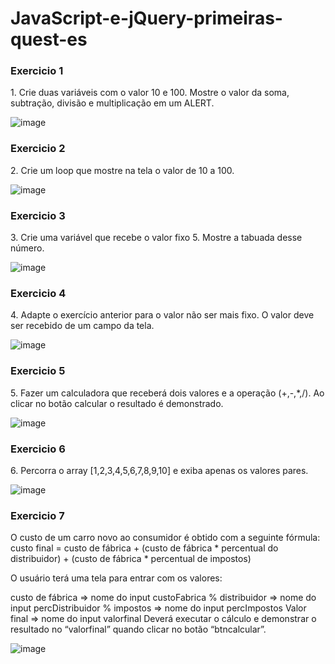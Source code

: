 # JavaScript-e-jQuery-primeiras-quest-es

<h3> Exercicio 1</h3>
1. Crie duas variáveis com o valor 10 e 100. Mostre o valor da soma, subtração, divisão e multiplicação em um ALERT.

![image](https://user-images.githubusercontent.com/64386117/140431576-9ee23afe-fe34-454a-b03a-f23e9f7f3dcc.png)

<h3> Exercicio 2</h3>
2. Crie um loop que mostre na tela o valor de 10 a 100.

![image](https://user-images.githubusercontent.com/64386117/140431720-1095c2e0-814d-46f7-8bfc-dc30328f9a3b.png)

<h3> Exercicio 3</h3>
3. Crie uma variável que recebe o valor fixo 5. Mostre a tabuada desse número.

![image](https://user-images.githubusercontent.com/64386117/140431849-161c71bd-1a7b-42a4-9849-1f3b1a2ed286.png)

<h3> Exercicio 4</h3>
4. Adapte o exercício anterior para o valor não ser mais fixo. O valor deve ser recebido de um campo da tela.

![image](https://user-images.githubusercontent.com/64386117/140431893-86773923-bd77-4f61-b8fd-a21f014580d3.png)

<h3> Exercicio 5</h3>
5. Fazer um calculadora que receberá dois valores e a operação (+,-,*,/). Ao clicar no botão calcular o resultado é demonstrado.

![image](https://user-images.githubusercontent.com/64386117/140431972-5f942a75-347a-4634-b807-9715a8c88764.png)

<h3> Exercicio 6</h3>
6. Percorra o array [1,2,3,4,5,6,7,8,9,10] e exiba apenas os valores pares.

![image](https://user-images.githubusercontent.com/64386117/140432096-dcb68536-85fc-4373-b0e4-409782092ead.png)

<h3> Exercicio 7</h3>
O custo de um carro novo ao consumidor é obtido com a seguinte fórmula:
custo final = custo de fábrica + (custo de fábrica * percentual do distribuidor) + (custo de fábrica * percentual de impostos)

O usuário terá uma tela para entrar com os valores:

custo de fábrica => nome do input custoFabrica
% distribuidor => nome do input percDistribuidor
% impostos => nome do input percImpostos
Valor final => nome do input valorfinal
Deverá executar o cálculo e demonstrar o resultado no “valorfinal” quando clicar no botão “btncalcular”.

![image](https://user-images.githubusercontent.com/64386117/140432227-737f5014-a477-41a8-89a4-e46ddf8a91ef.png)
